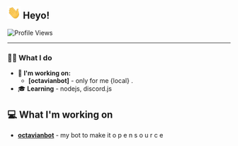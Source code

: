 ## <img src="https://raw.githubusercontent.com/ABSphreak/ABSphreak/master/gifs/Hi.gif" width="30px"> Heyo!

![Profile Views](https://komarev.com/ghpvc/?username=OctavianAdv&color=7C3138&style=flat-square)

---

### 👨‍💻 What I do
      
   * 🎩 **I'm working on:**
      - **[octavianbot]** - only for me {local} .
   * 🎓 **Learning** - nodejs, discord.js

<!--
#### 🥅 2020 Goals: 
   - [ ] Contribute more to Open Source projects
   - [ ] Finish [`octavianbot`] 😂
   - [ ] Learn more about API
-->
 

## 💻 What I'm working on
   * **[octavianbot](https://octavian.tech)** - my bot to make it o p e n s o u r c e
